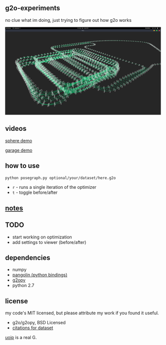 g2o-experiments
---
no clue what im doing, just trying to figure out how g2o works


![pretty pic](resources/0.png)

videos
---
[sphere demo](https://www.youtube.com/watch?v=UOb5a2DydmI&index=4&list=PLz9N52s5FSIUFNoLjyNy_9EW42Ngy6ipn)

[garage demo](https://www.youtube.com/watch?v=E0D91GAmARQ&index=3&list=PLz9N52s5FSIUFNoLjyNy_9EW42Ngy6ipn)

how to use
---
```python posegraph.py optional/your/dataset/here.g2o```
 - ```r``` - runs a single iteration of the optimizer
 - ```t``` - toggle before/after

[notes](notes.md)
---

TODO
---
 - start working on optimization
 - add settings to viewer (before/after)

dependencies
---
 - numpy
 - [pangolin (python bindings)](https://github.com/uoip/pangolin)
 - [g2opy](https://github.com/uoip/g2opy)
 - python 2.7


license
---
my code's MIT licensed, but please attribute my work if you found it useful.
 - g2o/g2opy, BSD Licensed
 - [citations for dataset](pose-graph-optimization/data/dataset.md)

 [uoip](https://github.com/uoip) is a real G.
